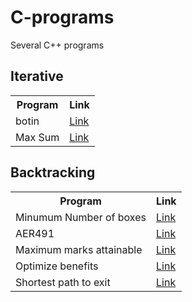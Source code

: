 # C-programs
Several C++ programs

<h2> Iterative </h2>
<table>
  <tr>
    <th>Program</th>
    <th>Link</th>
  </tr>
  <tr>
    <td>botin</td>
    <td><a href=https://github.com/javVM/C-programs/blob/main/iterative/botin.cpp>Link</a></td>
  </tr>
  <tr>
    <td>Max Sum</td>
    <td><a href=https://github.com/javVM/C-programs/blob/main/iterative/max_sum.cpp>Link</a></td>
    </tr>
</table>

<h2> Backtracking </h2>
<table>
  <tr>
    <th>Program</th>
    <th>Link</th>
  </tr>
  <tr>
    <td>Minumum Number of boxes</td>
    <td><a href=https://github.com/javVM/C-programs/blob/main/backtracking/cajas.cpp>Link</a></td>
  </tr>
  <tr>
    <td>AER491</td>
    <td><a href=https://github.com/javVM/C-programs/blob/main/backtracking/AER491.cpp>Link</a></td>
  </tr>
  <tr>
    <td>Maximum marks attainable</td>
    <td><a href= https://github.com/javVM/C-programs/blob/main/backtracking/numExamenes.cpp>Link</a></td>
  </tr>
   <tr>
    <td>Optimize benefits</td>
    <td><a href=https://github.com/javVM/C-programs/blob/main/backtracking/beneficios.cpp>Link</a></td>
  </tr>
  <tr>
    <td>Shortest path to exit</td>
    <td><a href=https://github.com/javVM/C-programs/blob/main/backtracking/pathtoexit.cpp>Link</a></td>
  </tr>
</table>
